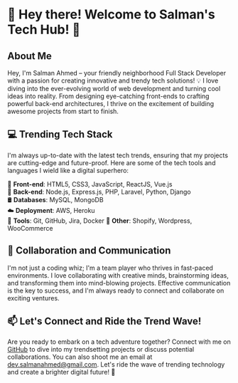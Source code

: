 # 👋 Hey there! Welcome to Salman's Tech Hub! 🌟

## About Me
Hey, I'm Salman Ahmed – your friendly neighborhood Full Stack Developer with a passion for creating innovative and trendy tech solutions! 💡 I love diving into the ever-evolving world of web development and turning cool ideas into reality. From designing eye-catching front-ends to crafting powerful back-end architectures, I thrive on the excitement of building awesome projects from start to finish.

## 💻 Trending Tech Stack
I'm always up-to-date with the latest tech trends, ensuring that my projects are cutting-edge and future-proof. Here are some of the tech tools and languages I wield like a digital superhero:

🌈 **Front-end**: HTML5, CSS3, JavaScript, ReactJS, Vue.js  
🚀 **Back-end**: Node.js, Express.js, PHP, Laravel, Python, Django  
🛢️ **Databases**: MySQL, MongoDB  
☁️ **Deployment**: AWS, Heroku  
🔧 **Tools**: Git, GitHub, Jira, Docker
🛒 **Other**: Shopify, Wordpress, WooCommerce

## 🌟 Collaboration and Communication
I'm not just a coding whiz; I'm a team player who thrives in fast-paced environments. I love collaborating with creative minds, brainstorming ideas, and transforming them into mind-blowing projects. Effective communication is the key to success, and I'm always ready to connect and collaborate on exciting ventures.

## 📫 Let's Connect and Ride the Trend Wave!
Are you ready to embark on a tech adventure together? Connect with me on [GitHub](https://github.com/salmanahmed86) to dive into my trendsetting projects or discuss potential collaborations. You can also shoot me an email at [dev.salmanahmed@gmail.com](mailto:dev.salmanahmed@gmail.com). Let's ride the wave of trending technology and create a brighter digital future! 🚀
